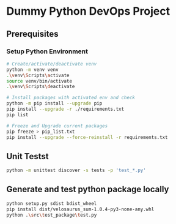 # Dummy Python DevOps Project

## Prerequisites

### Setup Python Environment

```bash
# Create/activate/deactivate venv
python -m venv venv
.\venv\Scripts\activate
source venv/bin/activate
.\venv\Scripts\deactivate

# Install packages with activated env and check
python -m pip install --upgrade pip
pip install --upgrade -r ./requirements.txt 
pip list

# Freeze and Upgrade current packages  
pip freeze > pip_list.txt   
pip install --upgrade --force-reinstall -r requirements.txt
```

## Unit Testst

```bash
python -m unittest discover -s tests -p 'test_*.py'
```

## Generate and test python package locally

```bash
python setup.py sdist bdist_wheel
pip install dist/velosaurus_sum-1.0.4-py3-none-any.whl
python .\src\test_package\test.py  
```
